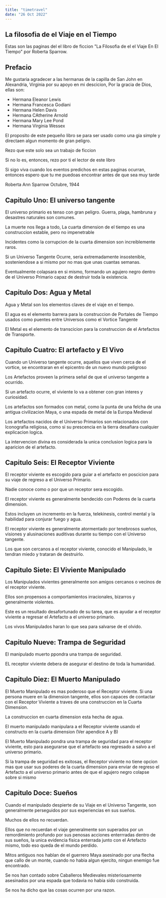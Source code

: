 ```yaml
---
title: "timetravel"
date: "26 Oct 2022"
---
```


## La filosofia de el Viaje en el Tiempo



 Estas son las paginas del el libro de ficcion "La Filosofia de el el Viaje En El Tiempo" por Roberta Sparrow.

## Prefacio



 Me gustaria agradecer a las hermanas de la capilla de San John en Alexandria, Virginia por su apoyo en mi descicion, Por la gracia de Dios, ellas son:

 * Hermana Eleanor Lewis
* Hermana Francesca Godiani
* Hermana Helen Davis
* Hermana CAtherine Arnold
* Hermana Mary Lee Pond
* Hermana Virginia Wessex



 El proposito de este pequeño libro se para ser usado como una gia simple y directaen algun momento de gran peligro.

 Rezo que este solo sea un trabajo de ficcion

 Si no lo es, entonces, rezo por ti el lector de este libro

 Si sigo viva cuando los eventos predichos en estas paginas ocurran, entonces espero que tu me puedoas encontrar antes de que sea muy tarde

 Roberta Ann Sparrow
 Octubre, 1944

## Capitulo Uno: El universo tangente



 El universo primario es tenso con gran peligro. Guerra, plaga, hambruna y desastres naturales son comunes.

 La muerte nos llega a todo, La cuarta dimension de el tiempo es una construccion estable, pero no impenetrable

 Incidentes como la corrupcion de la cuarta dimension son increiblemente raros.

 Si un Universo Tangente Ocurre, seria extremadamente insostenible, sosteniendose a si mismo por no mas que unas cuantas semanas.

 Eventualmente colapsara en si mismo, formando un agujero negro dentro de el Universo Primario capaz de destruir toda la existencia.

## Capitulo Dos: Agua y Metal



 Agua y Metal son los elementos claves de el viaje en el tiempo.

 El agua es el elemento barrera para la construccion de Portales de Tiempo usados como puentes entre Universos como el Vortice Tangente

 El Metal es el elemento de transcicion para la construccion de el Artefactos de Transporte.

## Capitulo Cuatro: El artefacto y El Vivo



 Cuando un Universo tangente ocurre, aquellos que viven cerca de el vortice, se encontraran en el epicentro de un nuevo mundo peligroso

 Los Artefactos proveen la primera señal de que el universo tangente a ocurrido.

 Si un artefacto ocurre, el viviente lo va a obtener con gran interes y curiosidad.

 Los artefactos son formados con metal, como la punta de una felcha de una antigua civilizacion Maya, o una espada de metal de la Europa Medieval

 Los artefactos nacidos de el Universo Primarios son relacionados con Iconografia religiosa, como si su prescencia en la tierra desafiara cualquier explicacion logica.

 La intervencion divina es considerada la unica conclusion logica para la aparicion de el artefacto.

## Capitulo Seis: El Receptor Viviente



 El receptor viviente es escogido para guiar a el artefacto en poscicion para su viaje de regreso a el Universo Primario.

 Nadie conoce como o por que un receptor sera escogido.

 El receptor viviente es generalmente bendecido con Poderes de la cuarta dimension.

 Estos incluyen un incremento en la fuerza, telekinesis, control mental y la habilidad para conjurar fuego y agua.

 El receptor viviente es generalmente atormentado por tenebrosos sueños, visiones y alusinaciones auditivas durante su tiempo con el Universo tangente.

 Los que son cercanos a el receptor viviente, conocido el Manipulado, le tendran miedo y trataran de destruirlo.

## Capitulo Siete: El Viviente Manipulado



 Los Manipulados vivientes generalmente son amigos cercanos o vecinos de el receptor viviente.

 Ellos son propensos a comportamientos irracionales, bizarros y generalmente violentes.

 Este es un resultado desafortunado de su tarea, que es ayudar a el receptor viviente a regresar el Artefacto a el universo primario.

 Los vivos Manipulados haran lo que sea para salvarse de el olvido.

## Capitulo Nueve: Trampa de Seguridad



 El manipulado muerto ppondra una trampa de seguridad.

 EL receptor viviente debera de asegurar el destino de toda la humanidad.

## Capitulo Diez: El Muerto Manipulado



 El Muerto Manipulado es mas poderoso que el Receptor viviente. Si una persona muere en la dimension tangente, ellos son capaces de contactar con el Receptor Viviente a traves de una construccion en la Cuarta Dimension.

 La construccion en cuarta dimension esta hecha de agua.

 El muerto manipulado manipulara a el Receptor viviente usando el constructo en la cuarta dimension (Ver apendice A y B)

 El Muerto Manipulado pondra una trampa de seguridad para el receptor viviente, esto para asegurarse que el artefacto sea regresado a salvo a el universo primario.

 Si la trampa de seguridad es exitosas, el Receptor viviente no tiene opcion mas que usar sus poderes de la cuarta dimension para enviar de regreso el Artefacto a el universo primario antes de que el agujero negro colapse sobre si mismo

## Capitulo Doce: Sueños



 Cuando el manipulado despierte de su Viaje en el Universo Tangente, son generalmente perseguidos por sus experiencias en sus sueños.

 Muchos de ellos no recuerdan.

 Ellos que no recuerdan el viaje generalmente son superados por un remordimiento profundo por sus penosas acciones enterrradas dentro de sus sueños, la unica evidencia fisica enterrada junto con el Artefacto mismo, todo eso queda de el mundo perdido.

 Mitos antiguos nos hablan de el guerrero Maya asesinado por una flecha que callo de un monte, cuando no habia algun ejercito, ningun enemigo fue encontrado.

 Se nos han contado sobre Caballeros Medievales misteriosamente asesinados por una espada que todavia no habia sido construida.

 Se nos ha dicho que las cosas ocurren por una razon.


